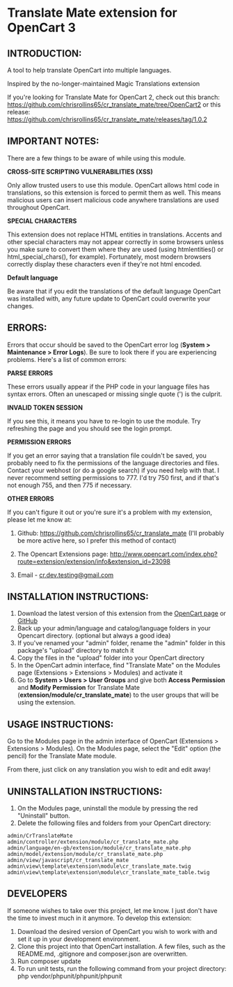 # Translate Mate extension for OpenCart 3

## INTRODUCTION:

A tool to help translate OpenCart into multiple languages.

Inspired by the no-longer-maintained Magic Translations extension

If you're looking for Translate Mate for OpenCart 2, check out this branch: https://github.com/chrisrollins65/cr_translate_mate/tree/OpenCart2 or this release: https://github.com/chrisrollins65/cr_translate_mate/releases/tag/1.0.2

## IMPORTANT NOTES:

There are a few things to be aware of while using this module.

**CROSS-SITE SCRIPTING VULNERABILITIES (XSS)**

Only allow trusted users to use this module. 
OpenCart allows html code in translations, so this extension is forced to permit them as well.
This means malicious users can insert malicious code anywhere translations are used throughout OpenCart.

**SPECIAL CHARACTERS**

This extension does not replace HTML entities in translations.
Accents and other special characters may not appear correctly in some browsers unless you make sure to convert them where they are used (using htmlentities() or html_special_chars(), for example).
Fortunately, most modern browsers correctly display these characters even if they're not html encoded.

**Default language**

Be aware that if you edit the translations of the default language OpenCart was installed with, any future update to OpenCart could overwrite your changes.


## ERRORS:

Errors that occur should be saved to the OpenCart error log (**System > Maintenance > Error Logs**). Be sure to look there if you are experiencing problems. Here's a list of common errors:

**PARSE ERRORS**

These errors usually appear if the PHP code in your language files has syntax errors. Often an unescaped or missing single quote (') is the culprit.

**INVALID TOKEN SESSION**

If you see this, it means you have to re-login to use the module. Try refreshing the page and you should see the login prompt.

**PERMISSION ERRORS**

If you get an error saying that a translation file couldn't be saved, you probably need to fix the permissions of the language directories and files. Contact your webhost (or do a google search) if you need help with that.
I never recommend setting permissions to 777. I'd try 750 first, and if that's not enough 755, and then 775 if necessary.

**OTHER ERRORS**

If you can't figure it out or you're sure it's a problem with my extension, please let me know at:

1. Github: https://github.com/chrisrollins65/cr_translate_mate
   (I'll probably be more active here, so I prefer this method of contact)

2. The Opencart Extensions page: http://www.opencart.com/index.php?route=extension/extension/info&extension_id=23098

3. Email - cr.dev.testing@gmail.com

## INSTALLATION INSTRUCTIONS:
1. Download the latest version of this extension from the [OpenCart page](http://www.opencart.com/index.php?route=extension/extension/info&extension_id=23098) or [GitHub](https://github.com/chrisrollins65/cr_translate_mate/releases)
2. Back up your admin/language and catalog/language folders in your Opencart directory. (optional but always a good idea)
3. If you've renamed your "admin" folder, rename the "admin" folder in this package's "upload" directory to match it
4. Copy the files in the "upload" folder into your OpenCart directory
5. In the OpenCart admin interface, find "Translate Mate" on the Modules page (Extensions > Extensions > Modules) and activate it
6. Go to **System > Users > User Groups** and give both **Access Permission** and **Modify Permission** for Translate Mate (**extension/module/cr_translate_mate**) to the user groups that will be using the extension.

## USAGE INSTRUCTIONS:

Go to the Modules page in the admin interface of OpenCart (Extensions > Extensions > Modules).
On the Modules page, select the "Edit" option (the pencil) for the Translate Mate module.

From there, just click on any translation you wish to edit and edit away!

## UNINSTALLATION INSTRUCTIONS:
1. On the Modules page, uninstall the module by pressing the red "Uninstall" button.
2. Delete the following files and folders from your OpenCart directory:
~~~~
admin/CrTranslateMate
admin/controller/extension/module/cr_translate_mate.php
admin/language/en-gb/extension/module/cr_translate_mate.php
admin/model/extension/module/cr_translate_mate.php
admin/view/javascript/cr_translate_mate
admin\view\template\extension\module\cr_translate_mate.twig
admin\view\template\extension\module\cr_translate_mate_table.twig
~~~~

## DEVELOPERS
If someone wishes to take over this project, let me know. I just don't have the time to invest much in it anymore.
To develop this extension:
1. Download the desired version of OpenCart you wish to work with and set it up in your development environment.
2. Clone this project into that OpenCart installation. A few files, such as the README.md, .gitignore and composer.json are overwritten.
3. Run composer update
4. To run unit tests, run the following command from your project directory: php vendor/phpunit/phpunit/phpunit